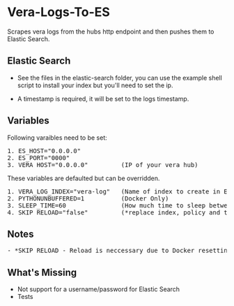 # Vera-Logs-To-ES
Scrapes vera logs from the hubs http endpoint and then pushes them to Elastic Search.

## Elastic Search
- See the files in the elastic-search folder, you can use the example shell script to install your index but you'll need to set the ip.

- A timestamp is required, it will be set to the logs timestamp.

## Variables
Following varaibles need to be set:

<pre>
1. ES_HOST="0.0.0.0"
2. ES_PORT="0000"
3. VERA_HOST="0.0.0.0"         (IP of your vera hub)
</pre>
These variables are defaulted but can be overridden.
<pre>
1. VERA_LOG_INDEX="vera-log"   (Name of index to create in ES)
2. PYTHONUNBUFFERED=1          (Docker Only)
3. SLEEP_TIME=60               (How much time to sleep between log calls)
4. SKIP_RELOAD="false"         (*replace index, policy and template at startup"
</pre>

## Notes
<pre>
- *SKIP_RELOAD - Reload is neccessary due to Docker resetting a container and then on restart the app would reread log from start and duplicates happen.
</pre>

## What's Missing
- Not support for a username/password for Elastic Search
- Tests